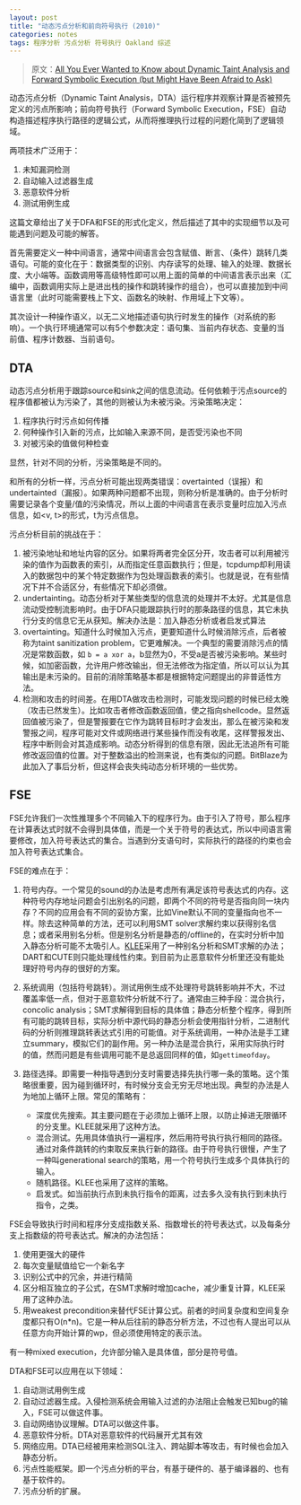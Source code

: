```yaml
---
layout: post
title: "动态污点分析和前向符号执行 (2010)"
categories: notes
tags: 程序分析 污点分析 符号执行 Oakland 综述
---
```


> 原文：[All You Ever Wanted to Know about Dynamic Taint Analysis and Forward Symbolic Execution (but Might Have Been Afraid to Ask)][src] 

[src]: http://dl.acm.org/citation.cfm?id=1849981

动态污点分析（Dynamic Taint Analysis，DTA）运行程序并观察计算是否被预先定义的污点所影响；前向符号执行（Forward Symbolic Execution，FSE）自动构造描述程序执行路径的逻辑公式，从而将推理执行过程的问题化简到了逻辑领域。

两项技术广泛用于：

1. 未知漏洞检测
2. 自动输入过滤器生成
3. 恶意软件分析
4. 测试用例生成

这篇文章给出了关于DFA和FSE的形式化定义，然后描述了其中的实现细节以及可能遇到问题及可能的解答。

首先需要定义一种中间语言，通常中间语言会包含赋值、断言、（条件）跳转几类语句。可能的变化在于：数据类型的识别、内存读写的处理、输入的处理、数据长度、大小端等。函数调用等高级特性即可以用上面的简单的中间语言表示出来（汇编中，函数调用实际上是进出栈的操作和跳转操作的组合），也可以直接加到中间语言里（此时可能需要栈上下文、函数名的映射、作用域上下文等）。

其次设计一种操作语义，以无二义地描述语句执行时发生的操作（对系统的影响）。一个执行环境通常可以有5个参数决定：语句集、当前内存状态、变量的当前值、程序计数器、当前语句。

## DTA

动态污点分析用于跟踪source和sink之间的信息流动。任何依赖于污点source的程序值都被认为污染了，其他的则被认为未被污染。污染策略决定：

1. 程序执行时污点如何传播
2. 何种操作引入新的污点，比如输入来源不同，是否受污染也不同
3. 对被污染的值做何种检查

显然，针对不同的分析，污染策略是不同的。

和所有的分析一样，污点分析可能出现两类错误：overtainted（误报）和undertainted（漏报）。如果两种问题都不出现，则称分析是准确的。由于分析时需要记录各个变量/值的污染情况，所以上面的中间语言在表示变量时应加入污点信息，如<v, t>的形式，t为污点信息。

污点分析目前的挑战在于：

1. 被污染地址和地址内容的区分。如果将两者完全区分开，攻击者可以利用被污染的值作为函数表的索引，从而指定任意函数执行；但是，tcpdump却利用读入的数据包中的某个特定数据作为包处理函数表的索引。也就是说，在有些情况下并不合适区分，有些情况下却必须做。
2. undertainting。动态分析对于某些类型的信息流的处理并不太好。尤其是信息流动受控制流影响时。由于DFA只能跟踪执行时的那条路径的信息，其它未执行分支的信息它无从获知。解决办法是：加入静态分析或者启发式算法
3. overtainting。知道什么时候加入污点，更要知道什么时候消除污点，后者被称为taint sanitization problem，它更难解决。一个典型的需要消除污点的情况是常数函数，如 `b = a xor a`，b显然为0，不受a是否被污染影响。某些时候，如加密函数，允许用户修改输出，但无法修改为指定值，所以可以认为其输出是未污染的。目前的消除策略基本都是根据特定问题提出的非普适性方法。
4. 检测和攻击的时间差。在用DTA做攻击检测时，可能发现问题的时候已经太晚（攻击已然发生）。比如攻击者修改函数返回值，使之指向shellcode。显然返回值被污染了，但是警报要在它作为跳转目标时才会发出，那么在被污染和发警报之间，程序可能对文件或网络进行某些操作而没有收尾，这样警报发出、程序中断则会对其造成影响。动态分析得到的信息有限，因此无法追所有可能修改返回值的位置。对于整数溢出的检测来说，也有类似的问题。BitBlaze为此加入了事后分析，但这样会丧失纯动态分析环境的一些优势。

## FSE

FSE允许我们一次性推理多个不同输入下的程序行为。由于引入了符号，那么程序在计算表达式时就不会得到具体值，而是一个关于符号的表达式，所以中间语言需要修改，加入符号表达式的集合。当遇到分支语句时，实际执行的路径的约束也会加入符号表达式集合。

FSE的难点在于：

1. 符号内存。一个常见的sound的办法是考虑所有满足该符号表达式的内存。这种符号内存地址问题会引出别名的问题，即两个不同的符号是否指向同一块内存？不同的应用会有不同的妥协方案，比如Vine默认不同的变量指向也不一样。除去这种简单的方法，还可以利用SMT solver求解约束以获得别名信息；或者采用别名分析。但是别名分析是静态的/offline的，在实时分析中加入静态分析可能不太吸引人。[KLEE][klee]采用了一种别名分析和SMT求解的办法；DART和CUTE则只能处理线性约束。到目前为止恶意软件分析里还没有能处理好符号内存的很好的方案。
2. 系统调用（包括符号跳转）。测试用例生成不处理符号跳转影响并不大，不过覆盖率低一点，但对于恶意软件分析就不行了。通常由三种手段：混合执行，concolic analysis；SMT求解得到目标的具体值；静态分析整个程序，得到所有可能的跳转目标，实际分析中源代码的静态分析会使用指针分析，二进制代码的分析则推理跳转表达式引用的可能值。对于系统调用，一种办法是手工建立summary，模拟它们的副作用。另一种办法是混合执行，采用实际执行时的值，然而问题是有些调用可能不是总返回同样的值，如`gettimeofday`。
3. 路径选择。即需要一种指导遇到分支时需要选择先执行哪一条的策略。这个策略很重要，因为碰到循环时，有时候分支会无穷无尽地出现。典型的办法是人为地加上循环上限。常见的策略有：
   
    * 深度优先搜索。其主要问题在于必须加上循环上限，以防止掉进无限循环的分支里。KLEE就采用了这种方法。
    * 混合测试。先用具体值执行一遍程序，然后用符号执行执行相同的路径。通过对条件跳转的约束取反来执行新的路径。由于符号执行很慢，产生了一种叫generational search的策略，用一个符号执行生成多个具体执行的输入。
    * 随机路径。KLEE也采用了这样的策略。
    * 启发式。如当前执行点到未执行指令的距离，过去多久没有执行到未执行指令，之类。

FSE会导致执行时间和程序分支成指数关系、指数增长的符号表达式，以及每条分支上指数级的符号表达式。解决的办法包括：

1. 使用更强大的硬件
2. 每次变量赋值给它一个新名字
3. 识别公式中的冗余，并进行精简
4. 区分相互独立的子公式，在SMT求解时增加cache，减少重复计算，KLEE采用了这种办法。
5. 用weakest precondition来替代FSE计算公式。前者的时间复杂度和空间复杂度都只有O(n*n)。它是一种从后往前的静态分析方法，不过也有人提出可以从任意方向开始计算的wp，但必须使用特定的表示法。

有一种mixed execution，允许部分输入是具体值，部分是符号值。

DTA和FSE可以应用在以下领域：

1. 自动测试用例生成
2. 自动过滤器生成。入侵检测系统会用输入过滤的办法阻止会触发已知bug的输入，FSE可以做这件事。
3. 自动网络协议理解。DTA可以做这件事。
4. 恶意软件分析。DTA对恶意软件的代码展开尤其有效
5. 网络应用。DTA已经被用来检测SQL注入、跨站脚本等攻击，有时候也会加入静态分析。
6. 污点性能框架。即一个污点分析的平台，有基于硬件的、基于编译器的、也有基于软件的。
7. 污点分析的扩展。


[klee]: http://klee.github.io/klee/
